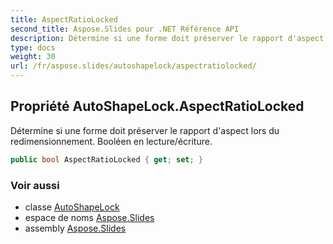 ```yaml
---
title: AspectRatioLocked
second_title: Aspose.Slides pour .NET Référence API
description: Détermine si une forme doit préserver le rapport d'aspect lors du redimensionnement. Booléen en lecture/écriture.
type: docs
weight: 30
url: /fr/aspose.slides/autoshapelock/aspectratiolocked/
---
```


## Propriété AutoShapeLock.AspectRatioLocked

Détermine si une forme doit préserver le rapport d'aspect lors du redimensionnement. Booléen en lecture/écriture.

```csharp
public bool AspectRatioLocked { get; set; }
```

### Voir aussi

* classe [AutoShapeLock](../../autoshapelock)
* espace de noms [Aspose.Slides](../../autoshapelock)
* assembly [Aspose.Slides](../../../)

<!-- NE PAS ÉDITE : généré par xmldocmd pour Aspose.Slides.dll -->
